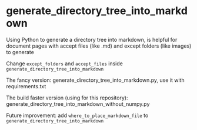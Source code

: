 # generate_directory_tree_into_markdown

Using Python to generate a directory tree into markdown, is helpful for document pages with accept files (like .md) and except folders (like images) to generate

Change `except_folders` and `accept_files` inside `generate_directory_tree_into_markdown`

The fancy version: generate_directory_tree_into_markdown.py, use it with requirements.txt

The build faster version (using for this repository): generate_directory_tree_into_markdown_without_numpy.py

Future improvement: add `where_to_place_markdown_file`  to `generate_directory_tree_into_markdown`
